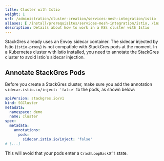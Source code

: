 ```yaml
---
title: Cluster with Istio
weight: 1
url: /administration/cluster-creation/services-mesh-integration/istio
aliases: [ /install/prerequisites/services-mesh-integration/istio, /install/services-mesh-integration/istio ]
description: Details about how to work in a K8s cluster with Istio
---
```


StackGres already uses an Envoy sidecar container.
The sidecar injected by Istio (`istio-proxy`) is not compatible with StackGres pods at the moment.
In a Kubernetes cluster with Istio installed, you need to annotate the StackGres cluster to avoid Istio's sidecar injection.

## Annotate StackGres Pods

Before you create a StackGres cluster, make sure you add the annotation `sidecar.istio.io/inject: 'false'` to the pods, as shown below:

```yaml
apiVersion: stackgres.io/v1
kind: SGCluster
metadata:
  namespace: demo
  name: cluster
spec:
  metadata:
    annotations:
      pods:
        sidecar.istio.io/inject: 'false'
# [...]
```

This will avoid that your pods enter a `CrashLoopBackOff` state.